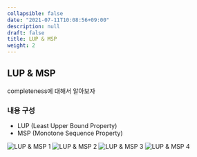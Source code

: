 ```yaml
---
collapsible: false
date: "2021-07-11T10:08:56+09:00"
description: null
draft: false
title: LUP & MSP
weight: 2
---
```


## LUP & MSP
completeness에 대해서 알아보자

### 내용 구성
- LUP (Least Upper Bound Property)
- MSP (Monotone Sequence Property)

![LUP & MSP 1](images/posts/mathematical_analysis/week3_1.jpg)
![LUP & MSP 2](images/posts/mathematical_analysis/week3_2.jpg)
![LUP & MSP 3](images/posts/mathematical_analysis/week3_3.jpg)
![LUP & MSP 4](images/posts/mathematical_analysis/week3_4.jpg)